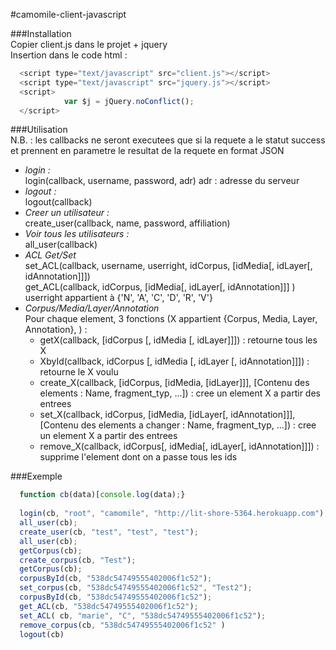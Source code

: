#camomile-client-javascript


###Installation  
Copier client.js dans le projet + jquery  
Insertion dans le code html :  
```javascript  
  <script type="text/javascript" src="client.js"></script>
  <script type="text/javascript" src="jquery.js"></script>
  <script>
			var $j = jQuery.noConflict(); 
  </script>
```

###Utilisation  
N.B. :  les callbacks ne seront executees que si la requete a le statut success et prennent en parametre le resultat de la requete en format JSON

* _login :_  
  login(callback, username, password, adr) 
  adr : adresse du serveur  
* _logout :_  
  logout(callback)  
* _Creer un utilisateur :_  
  create_user(callback, name, password, affiliation)  
* _Voir tous les utilisateurs :_  
  all_user(callback)  
* _ACL Get/Set_  
  set_ACL(callback, username, userright, idCorpus, [idMedia[, idLayer[, idAnnotation]]])  
  get_ACL(callback, idCorpus, [idMedia[, idLayer[, idAnnotation]]] )  
  userright appartient à {'N', 'A', 'C', 'D', 'R', 'V'}  
* _Corpus/Media/Layer/Annotation_  
  Pour chaque element, 3 fonctions (X appartient {Corpus, Media, Layer, Annotation}, ) :  
    * getX(callback, [idCorpus [, idMedia [, idLayer]]]) : retourne tous les X  
    * XbyId(callback, idCorpus [, idMedia [, idLayer [, idAnnotation]]]) : retourne le X voulu  
    * create_X(callback, [idCorpus, [idMedia, [idLayer]]], [Contenu des elements : Name, fragment_typ, ...]) : cree un element X a partir des entrees  
    * set_X(callback, idCorpus, [idMedia, [idLayer[, idAnnotation]]], [Contenu des elements a changer : Name, fragment_typ, ...]) : cree un element X a partir des entrees  
    * remove_X(callback, idCorpus[, idMedia[, idLayer[, idAnnotation]]]) : supprime l'element dont on a passe tous les ids  

###Exemple  
```javascript 
  function cb(data)[console.log(data);}
  
  login(cb, "root", "camomile", "http://lit-shore-5364.herokuapp.com");  
  all_user(cb);  
  create_user(cb, "test", "test", "test");  
  all_user(cb);  
  getCorpus(cb);
  create_corpus(cb, "Test");  
  getCorpus(cb);
  corpusById(cb, "538dc54749555402006f1c52");
  set_corpus(cb, "538dc54749555402006f1c52", "Test2");
  corpusById(cb, "538dc54749555402006f1c52");
  get_ACL(cb, "538dc54749555402006f1c52");
  set_ACL( cb, "marie", "C", "538dc54749555402006f1c52");  
  remove_corpus(cb, "538dc54749555402006f1c52" )
  logout(cb)
```

